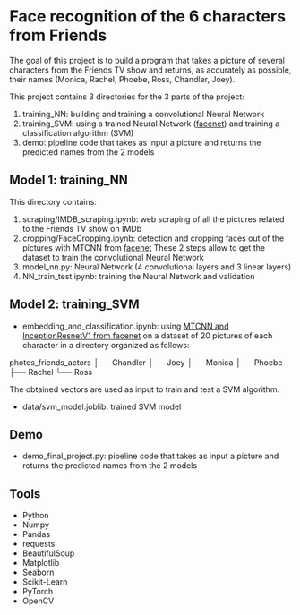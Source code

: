 # Face recognition of the 6 characters from Friends

The goal of this project is to build a program that takes a picture of several characters from the Friends TV show and returns, as accurately as possible, their names (Monica, Rachel, Phoebe, Ross, Chandler, Joey).

This project contains 3 directories for the 3 parts of the project:
1. training_NN: building and training a convolutional Neural Network 
2. training_SVM: using a trained Neural Network ([facenet](https://github.com/timesler/facenet-pytorch)) and training a classification algorithm (SVM) 
3. demo: pipeline code that takes as input a picture and returns the predicted names from the 2 models

## Model 1: training_NN

This directory contains:
1. scraping/IMDB_scraping.ipynb: web scraping of all the pictures related to the Friends TV show on IMDb
2. cropping/FaceCropping.ipynb: detection and cropping faces out of the pictures with MTCNN from [facenet](https://github.com/timesler/facenet-pytorch)
These 2 steps allow to get the dataset to train the convolutional Neural Network
3. model_nn.py: Neural Network (4 convolutional layers and 3 linear layers)
4. NN_train_test.ipynb: training the Neural Network and validation

## Model 2: training_SVM

- embedding_and_classification.ipynb: using [MTCNN and InceptionResnetV1 from facenet](https://github.com/timesler/facenet-pytorch/blob/master/examples/infer.ipynb) on a dataset of 20 pictures of each character in a directory organized as follows:

photos_friends_actors
├── Chandler
├── Joey
├── Monica
├── Phoebe
├── Rachel
└── Ross 
  
The obtained vectors are used as input to train and test a SVM algorithm.

- data/svm_model.joblib: trained SVM model
  
## Demo

- demo_final_project.py: pipeline code that takes as input a picture and returns the predicted names from the 2 models

## Tools

* Python
* Numpy
* Pandas
* requests
* BeautifulSoup
* Matplotlib
* Seaborn
* Scikit-Learn
* PyTorch
* OpenCV


